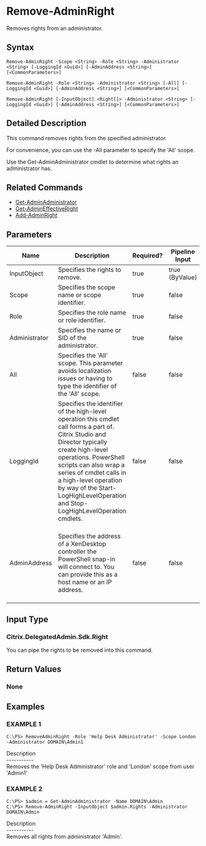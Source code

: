 ﻿# Remove-AdminRight

   Removes rights from an administrator.

## Syntax
```
Remove-AdminRight -Scope <String> -Role <String> -Administrator <String> [-LoggingId <Guid>] [-AdminAddress <String>] [<CommonParameters>]

Remove-AdminRight -Role <String> -Administrator <String> [-All] [-LoggingId <Guid>] [-AdminAddress <String>] [<CommonParameters>]

Remove-AdminRight [-InputObject] <Right[]> -Administrator <String> [-LoggingId <Guid>] [-AdminAddress <String>] [<CommonParameters>]
```

## Detailed Description
   This command removes rights from the specified administrator.

For convenience, you can use the -All parameter to specify the 'All' scope.

Use the Get-AdminAdministrator cmdlet to determine what rights an administrator has.

## Related Commands
  * [Get-AdminAdministrator](Get-AdminAdministrator/)
  * [Get-AdminEffectiveRight](Get-AdminEffectiveRight/)
  * [Add-AdminRight](Add-AdminRight/)
## Parameters

| Name   | Description | Required? | Pipeline Input | Default Value |
| --- | --- | --- | --- | --- |
| InputObject | Specifies the rights to remove. | true | true (ByValue) |  |
| Scope | Specifies the scope name or scope identifier. | true | false |  |
| Role | Specifies the role name or role identifier. | true | false |  |
| Administrator | Specifies the name or SID of the administrator. | true | false |  |
| All | Specifies the 'All' scope. This parameter avoids localization issues or having to type the identifier of the 'All' scope. | false | false |  |
| LoggingId | Specifies the identifier of the high-level operation this cmdlet call forms a part of. Citrix Studio and Director typically create high-level operations. PowerShell scripts can also wrap a series of cmdlet calls in a high-level operation by way of the Start-LogHighLevelOperation and Stop-LogHighLevelOperation cmdlets. | false | false |  |
| AdminAddress | Specifies the address of a XenDesktop controller the PowerShell snap-in will connect to. You can provide this as a host name or an IP address. | false | false | Localhost. Once a value is provided by any cmdlet, this value becomes the default. |

## Input Type
### Citrix.DelegatedAdmin.Sdk.Right
   You can pipe the rights to be removed into this command.
## Return Values
### None
   
## Examples

### EXAMPLE 1
```
C:\PS> RemoveAdminRight -Role 'Help Desk Administrator' -Scope London -Administrator DOMAIN\Admin1
```
   Description<br>-----------<br>Removes the 'Help Desk Administrator' role and 'London' scope from user 'Admin1'
### EXAMPLE 2
```
C:\PS> $admin = Get-AdminAdministrator -Name DOMAIN\Admin
C:\PS> Remove-AdminRight -InputObject $admin.Rights -Administrator DOMAIN\Admin
```
   Description<br>-----------<br>Removes all rights from administrator 'Admin'.

